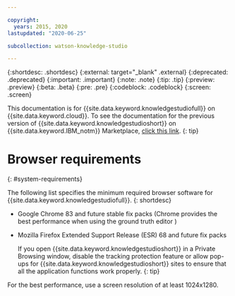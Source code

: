 ```yaml
---

copyright:
  years: 2015, 2020
lastupdated: "2020-06-25"

subcollection: watson-knowledge-studio

---
```


{:shortdesc: .shortdesc}
{:external: target="_blank" .external}
{:deprecated: .deprecated}
{:important: .important}
{:note: .note}
{:tip: .tip}
{:preview: .preview}
{:beta: .beta}
{:pre: .pre}
{:codeblock: .codeblock}
{:screen: .screen}

This documentation is for {{site.data.keyword.knowledgestudiofull}} on {{site.data.keyword.cloud}}. To see the documentation for the previous version of {{site.data.keyword.knowledgestudioshort}} on {{site.data.keyword.IBM_notm}} Marketplace, [click this link](/docs/knowledge-studio?topic=knowledge-studio-system-requirements).
{: tip}

# Browser requirements
{: #system-requirements}

The following list specifies the minimum required browser software for {{site.data.keyword.knowledgestudiofull}}.
{: shortdesc}

- Google Chrome 83 and future stable fix packs (Chrome provides the best performance when using the ground truth editor )
- Mozilla Firefox Extended Support Release (ESR) 68 and future fix packs

    If you open {{site.data.keyword.knowledgestudioshort}} in a Private Browsing window, disable the tracking protection feature or allow pop-ups for {{site.data.keyword.knowledgestudioshort}} sites to ensure that all the application functions work properly.
    {: tip}

For the best performance, use a screen resolution of at least 1024x1280.
